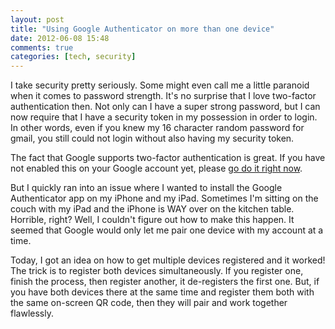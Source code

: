 ```yaml
---
layout: post
title: "Using Google Authenticator on more than one device"
date: 2012-06-08 15:48
comments: true
categories: [tech, security]
---
```

I take security pretty seriously. Some might even call me a little paranoid when it comes to password strength. It's no surprise that I love two-factor authentication then. Not only can I have a super strong password, but I can now require that I have a security token in my possession in order to login. In other words, even if you knew my 16 character random password for gmail, you still could not login without also having my security token.
<!-- more -->
The fact that Google supports two-factor authentication is great. If you have not enabled this on your Google account yet, please [go do it right now](http://googleblog.blogspot.com/2011/02/advanced-sign-in-security-for-your.html).

But I quickly ran into an issue where I wanted to install the Google Authenticator app on my iPhone and my iPad. Sometimes I'm sitting on the couch with my iPad and the iPhone is WAY over on the kitchen table. Horrible, right? Well, I couldn't figure out how to make this happen. It seemed that Google would only let me pair one device with my account at a time.

Today, I got an idea on how to get multiple devices registered and it worked! The trick is to register both devices simultaneously. If you register one, finish the process, then register another, it de-registers the first one. But, if you have both devices there at the same time and register them both with the same on-screen QR code, then they will pair and work together flawlessly.